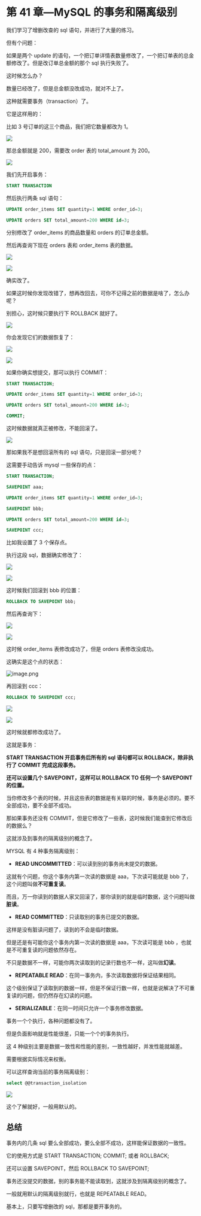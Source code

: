 ﻿---
tag:
  - nestjs
tags:
  - nestjs通关秘籍
categories:
  - node
recommend: 41
---

# 第 41 章—MySQL 的事务和隔离级别

我们学习了增删改查的 sql 语句，并进行了大量的练习。

但有个问题：

如果是两个 update 的语句，一个把订单详情表数量修改了，一个把订单表的总金额修改了。但是改订单总金额的那个 sql 执行失败了。

这时候怎么办？

数量已经改了，但是总金额没改成功，就对不上了。

这种就需要事务（transaction）了。

它是这样用的：

比如 3 号订单的这三个商品，我们把它数量都改为 1。

![](//liushuaiyang.oss-cn-shanghai.aliyuncs.com/nest-docs/image/第41章-1.png)

那总金额就是 200，需要改 order 表的 total_amount 为 200。

![](//liushuaiyang.oss-cn-shanghai.aliyuncs.com/nest-docs/image/第41章-2.png)

我们先开启事务：

```sql
START TRANSACTION
```

然后执行两条 sql 语句：

```sql
UPDATE order_items SET quantity=1 WHERE order_id=3;

UPDATE orders SET total_amount=200 WHERE id=3;
```

分别修改了 order_items 的商品数量和 orders 的订单总金额。

然后再查询下现在 orders 表和 order_items 表的数据。

![](//liushuaiyang.oss-cn-shanghai.aliyuncs.com/nest-docs/image/第41章-3.png)

![](//liushuaiyang.oss-cn-shanghai.aliyuncs.com/nest-docs/image/第41章-4.png)

确实改了。

如果这时候你发现改错了，想再改回去，可你不记得之前的数据是啥了，怎么办呢？

别担心，这时候只要执行下 ROLLBACK 就好了。

![](//liushuaiyang.oss-cn-shanghai.aliyuncs.com/nest-docs/image/第41章-5.png)

你会发现它们的数据恢复了：

![](//liushuaiyang.oss-cn-shanghai.aliyuncs.com/nest-docs/image/第41章-6.png)

![](//liushuaiyang.oss-cn-shanghai.aliyuncs.com/nest-docs/image/第41章-7.png)

如果你确实想提交，那可以执行 COMMIT：

```sql
START TRANSACTION;

UPDATE order_items SET quantity=1 WHERE order_id=3;

UPDATE orders SET total_amount=200 WHERE id=3;

COMMIT;
```

这时候数据就真正被修改，不能回滚了。

![](//liushuaiyang.oss-cn-shanghai.aliyuncs.com/nest-docs/image/第41章-8.png)

那如果我不是想回滚所有的 sql 语句，只是回滚一部分呢？

这需要手动告诉 mysql 一些保存的点：

```sql
START TRANSACTION;

SAVEPOINT aaa;

UPDATE order_items SET quantity=1 WHERE order_id=3;

SAVEPOINT bbb;

UPDATE orders SET total_amount=200 WHERE id=3;

SAVEPOINT ccc;

```

比如我设置了 3 个保存点。

执行这段 sql，数据确实修改了：

![](//liushuaiyang.oss-cn-shanghai.aliyuncs.com/nest-docs/image/第41章-9.png)

![](//liushuaiyang.oss-cn-shanghai.aliyuncs.com/nest-docs/image/第41章-10.png)

这时候我们回滚到 bbb 的位置：

```sql
ROLLBACK TO SAVEPOINT bbb;
```

然后再查询下：

![](//liushuaiyang.oss-cn-shanghai.aliyuncs.com/nest-docs/image/第41章-11.png)

![](//liushuaiyang.oss-cn-shanghai.aliyuncs.com/nest-docs/image/第41章-12.png)

这时候 order_items 表修改成功了，但是 orders 表修改没成功。

这确实是这个点的状态：

![image.png](//liushuaiyang.oss-cn-shanghai.aliyuncs.com/nest-docs/image/第41章-13.png)

再回滚到 ccc：

```sql
ROLLBACK TO SAVEPOINT ccc;
```

![](//liushuaiyang.oss-cn-shanghai.aliyuncs.com/nest-docs/image/第41章-14.png)

![](//liushuaiyang.oss-cn-shanghai.aliyuncs.com/nest-docs/image/第41章-15.png)

这时候就都修改成功了。

这就是事务：

**START TRANSACTION 开启事务后所有的 sql 语句都可以 ROLLBACK，除非执行了 COMMIT 完成这段事务。**

**还可以设置几个 SAVEPOINT，这样可以 ROLLBACK TO 任何一个 SAVEPOINT 的位置。**

当你修改多个表的时候，并且这些表的数据是有关联的时候，事务是必须的。要不全部成功，要不全部不成功。

那如果事务还没有 COMMIT，但是它修改了一些表，这时候我们能查到它修改后的数据么？

这就涉及到事务的隔离级别的概念了。

MYSQL 有 4 种事务隔离级别：

- **READ UNCOMMITTED**：可以读到别的事务尚未提交的数据。

这就有个问题，你这个事务内第一次读的数据是 aaa，下次读可能就是 bbb 了，这个问题叫做**不可重复读**。

而且，万一你读到的数据人家又回滚了，那你读到的就是临时数据，这个问题叫做**脏读**。

- **READ COMMITTED**：只读取别的事务已提交的数据。

这样是没有脏读问题了，读到的不会是临时数据。

但是还是有可能你这个事务内第一次读的数据是 aaa，下次读可能是 bbb ，也就是不可重复读的问题依然存在。

不只是数据不一样，可能你两次读取到的记录行数也不一样，这叫做**幻读**。

- **REPEATABLE READ**：在同一事务内，多次读取数据将保证结果相同。

这个级别保证了读取到的数据一样，但是不保证行数一样，也就是说解决了不可重复读的问题，但仍然存在幻读的问题。

- **SERIALIZABLE**：在同一时间只允许一个事务修改数据。

事务一个个执行，各种问题都没有了。

但是负面影响就是性能很差，只能一个个的事务执行。

这 4 种级别主要是数据一致性和性能的差别，一致性越好，并发性能就越差。

需要根据实际情况来权衡。

可以这样查询当前的事务隔离级别：

```sql
select @@transaction_isolation
```

![](//liushuaiyang.oss-cn-shanghai.aliyuncs.com/nest-docs/image/第41章-16.png)

这个了解就好，一般用默认的。

## 总结

事务内的几条 sql 要么全部成功，要么全部不成功，这样能保证数据的一致性。

它的使用方式是 START TRANSACTION; COMMIT; 或者 ROLLBACK;

还可以设置 SAVEPOINT，然后 ROLLBACK TO SAVEPOINT;

事务还没提交的数据，别的事务能不能读取到，这就涉及到隔离级别的概念了。

一般就用默认的隔离级别就行，也就是 REPEATABLE READ。

基本上，只要写增删改的 sql，那都是要开事务的。
